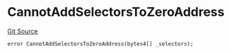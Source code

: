 # CannotAddSelectorsToZeroAddress
[Git Source](https://github.com/thrackle-io/tron/blob/418593f8a1f14afa022635321794b26239d6f80e/src/client/token/handler/diamond/HandlerDiamondLib.sol)


```solidity
error CannotAddSelectorsToZeroAddress(bytes4[] _selectors);
```

